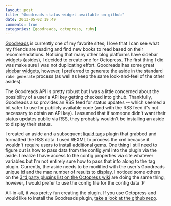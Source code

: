 ```yaml
---
layout: post
title: "Goodreads status widget available on github"
date: 2013-05-02 19:49
comments: true
categories: [goodreads, octopress, ruby]
---
```

[Goodreads](http://www.goodreads.com) is currently one of my favorite sites; I love that I can see what my friends are reading and find new books to read based on their recommendations. Noticing that many other blog platforms have sidebar widgets (asides), I decided to create one for Octopress. The first thing I did was make sure I was not duplicating effort. Goodreads has some great [sidebar widgets](http://www.goodreads.com/user/edit?tab=widgets), however, I preferred to generate the aside in the standard `rake generate` process (as well as keep the same look-and-feel of the other asides).

The Goodreads API is pretty robust but I was a little concerned about the possibility of a user's API key getting checked into github. Thankfully, Goodreads also provides an RSS feed for status updates -- which seemed a bit safer to use for publicly available code (and with the RSS feed it's not necessary to obtain an API key). I assumed that if someone didn't want their status updates public via RSS, they probably wouldn't be installing an aside to display their status.

I created an aside and a subsequent [liquid tags](https://github.com/Shopify/liquid/wiki) plugin that grabbed and formatted the RSS data. I used REXML to process the xml because it wouldn't require users to install additional gems. One thing I still need to figure out is how to pass data from the config.yml into the plugin via the aside. I realize I have access to the config properties via site.whatever  variables but I'm not entirely sure how to pass that info along to the tag plugin. Currently, the aside needs to be modified with the user's Goodreads unique id and the max number of results to display. I noticed some others on the [3rd party plugins list on the Octopress wiki](https://github.com/imathis/octopress/wiki/3rd-party-plugins) are doing the same thing, however, I would prefer to use the config file for the config data :P

All-in-all, it was pretty fun creating the plugin. If you use Octopress and would like to install the Goodreads plugin, [take a look at the github repo](https://github.com/ryanlanciaux/octo-goodreads-status).




